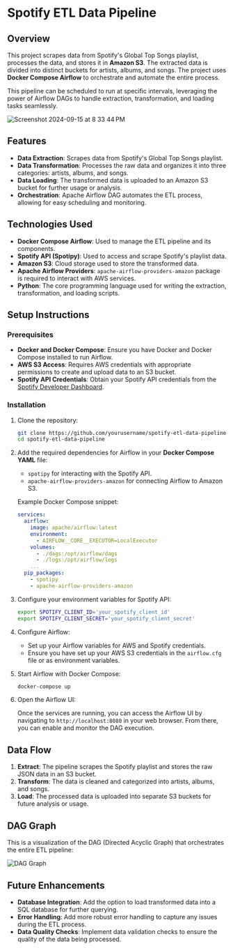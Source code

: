 
# Spotify ETL Data Pipeline

## Overview

This project scrapes data from Spotify's Global Top Songs playlist, processes the data, and stores it in **Amazon S3**. The extracted data is divided into distinct buckets for artists, albums, and songs. The project uses **Docker Compose Airflow** to orchestrate and automate the entire process.

This pipeline can be scheduled to run at specific intervals, leveraging the power of Airflow DAGs to handle extraction, transformation, and loading tasks seamlessly.

![Screenshot 2024-09-15 at 8 33 44 PM](https://github.com/user-attachments/assets/59a49bb6-c459-4c66-bef4-cfe88ebde424)


## Features

- **Data Extraction**: Scrapes data from Spotify's Global Top Songs playlist.
- **Data Transformation**: Processes the raw data and organizes it into three categories: artists, albums, and songs.
- **Data Loading**: The transformed data is uploaded to an Amazon S3 bucket for further usage or analysis.
- **Orchestration**: Apache Airflow DAG automates the ETL process, allowing for easy scheduling and monitoring.

## Technologies Used

- **Docker Compose Airflow**: Used to manage the ETL pipeline and its components.
- **Spotify API (Spotipy)**: Used to access and scrape Spotify's playlist data.
- **Amazon S3**: Cloud storage used to store the transformed data.
- **Apache Airflow Providers**: `apache-airflow-providers-amazon` package is required to interact with AWS services.
- **Python**: The core programming language used for writing the extraction, transformation, and loading scripts.

## Setup Instructions

### Prerequisites

- **Docker and Docker Compose**: Ensure you have Docker and Docker Compose installed to run Airflow.
- **AWS S3 Access**: Requires AWS credentials with appropriate permissions to create and upload data to an S3 bucket.
- **Spotify API Credentials**: Obtain your Spotify API credentials from the [Spotify Developer Dashboard](https://developer.spotify.com/dashboard/).

### Installation

1. Clone the repository:

   ```bash
   git clone https://github.com/yourusername/spotify-etl-data-pipeline.git
   cd spotify-etl-data-pipeline
   ```

2. Add the required dependencies for Airflow in your **Docker Compose YAML** file:

   - `spotipy` for interacting with the Spotify API.
   - `apache-airflow-providers-amazon` for connecting Airflow to Amazon S3.

   Example Docker Compose snippet:
   
   ```yaml
   services:
     airflow:
       image: apache/airflow:latest
       environment:
         - AIRFLOW__CORE__EXECUTOR=LocalExecutor
       volumes:
         - ./dags:/opt/airflow/dags
         - ./logs:/opt/airflow/logs
       ...
     pip_packages:
       - spotipy
       - apache-airflow-providers-amazon
   ```

3. Configure your environment variables for Spotify API:

   ```bash
   export SPOTIFY_CLIENT_ID='your_spotify_client_id'
   export SPOTIFY_CLIENT_SECRET='your_spotify_client_secret'
   ```

4. Configure Airflow:

   - Set up your Airflow variables for AWS and Spotify credentials.
   - Ensure you have set up your AWS S3 credentials in the `airflow.cfg` file or as environment variables.

5. Start Airflow with Docker Compose:

   ```bash
   docker-compose up
   ```

6. Open the Airflow UI:

   Once the services are running, you can access the Airflow UI by navigating to `http://localhost:8080` in your web browser. From there, you can enable and monitor the DAG execution.

## Data Flow

1. **Extract**: The pipeline scrapes the Spotify playlist and stores the raw JSON data in an S3 bucket.
2. **Transform**: The data is cleaned and categorized into artists, albums, and songs.
3. **Load**: The processed data is uploaded into separate S3 buckets for future analysis or usage.

## DAG Graph

This is a visualization of the DAG (Directed Acyclic Graph) that orchestrates the entire ETL pipeline:

![DAG Graph](path_to_your_dag_graph_image)

## Future Enhancements

- **Database Integration**: Add the option to load transformed data into a SQL database for further querying.
- **Error Handling**: Add more robust error handling to capture any issues during the ETL process.
- **Data Quality Checks**: Implement data validation checks to ensure the quality of the data being processed.


